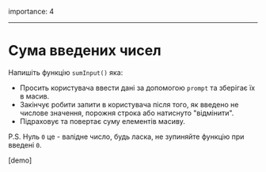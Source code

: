importance: 4

---

# Сума введених чисел

Напишіть функцію `sumInput()` яка:

- Просить користувача ввести дані за допомогою `prompt` та зберігає їх в масив.
- Закінчує робити запити в користувача після того, як введено не числове значення, порожня строка або натиснуто "відмінити".
- Підраховує та повертає суму елементів масиву.

P.S. Нуль `0` це - валідне число, будь ласка, не зупиняйте функцію при введені `0`.

[demo]
